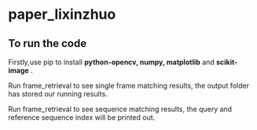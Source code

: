 # paper_lixinzhuo



## To run the code

 Firstly,use pip to install **python-opencv, numpy, matplotlib** and **scikit-image** .

Run frame_retrieval to see single frame matching results, the output folder has stored our running results.

Run frame_retrieval to see sequence matching results, the query and reference sequence index will be printed out.

 
